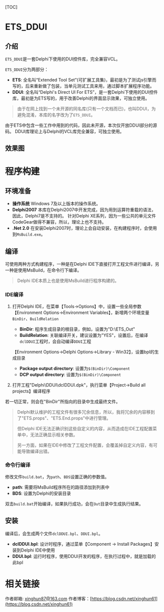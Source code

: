[TOC]

# ETS_DDUI

## 介绍

`ETS_DDUI`是一套Delphi下使用的DUI控件库，完全兼容VCL。

`ETS_DDUI`分为两部分：

* **ETS**: 全名叫“Extended Tool Set”(可扩展工具集)，最初是为了测试js引擎而写的，后来重新做了包装，当单元测试工具来用，通过脚本扩展程序功能。
* **DDUI**: 全名叫“Delphi's Direct UI For ETS”，是一套Delphi下使用的DUI控件库，最初是为ETS写的，用于改善Delphi的界面显示效果，可独立使用。

> 由于在网上找到一个未开源的同名库(只有一个文档而已)，也叫DDUI，为避免混淆，本库的名字改为了`ETS_DDUI`。

由于ETS中包含一些工作中用到的代码，因此未开源，本次仅开放DDUI部分的源码。
DDUI库理论上与Delphi的VCL库完全兼容，可独立使用。

## 效果图

# 程序构建

## 环境准备

* **操作系统**
  Windows 7及以上版本的操作系统。
* **Delphi2007**
  本库在Delphi2007中开发完成，因为用到运算符重载的语法，因此，Delphi7是不支持的。
  针对Delphi XE系列，因为一些公共的单元文件CodeGear做得不兼容，所以，理论上也不支持。
* **.Net 2.0**
  在安装Delphi2007时，理论上会自动安装，在构建程序时，会使用到`MsBuild.exe`。

## 编译

可使用两种方式构建程序，一种是在Delphi IDE下直接打开工程文件进行编译，另一种是使用MsBuild，在命令行下编译。

> Delphi IDE本质上也是使用MsBuild进行程序构建的。

### IDE编译

1. 打开Delphi IDE，在菜单【Tools->Options】中，设置一些全局参数
   【Environment Options->Environment Variables】，新增两个环境变量`BinDir`、`BuildRelation`
   * **BinDir**: 程序生成目录的根目录，例如，设置为"D:\ETS_Out"
   * **BuildRelation**: 关联编译开关，建议设置为"YES"，设置后，在编译`dclDDUI`工程时，会自动编译`DDUI`工程

   【Environment Options->Delphi Options->Library - Win32】，设置bpl的生成目录
   * **Package output directory**: 设置为`$(BinDir)\Component`
   * **DCP output directory**: 设置为`$(BinDir)\Component`
2. 打开工程"Delphi\DDUI\dclDDUI.dpk"，执行菜单【Project->Build all projects】编译程序

若一切正常，则会在"BinDir"所指向的目录中生成最终文件。

> Delphi默认维护的工程文件有很多冗余信息，所以，我将冗余的内容移到了"ETS.props"、"ETS.End.props"中进行管理。
>
> 但Delphi IDE无法正确识别这些自定义的内容，从而造成在IDE工程配置菜单中，无法正确显示相关参数。
>
> 另一方面，如果在IDE中修改了工程文件配置，会覆盖掉自定义内容，有可能导致编译出错。

### 命令行编译

修改文件`build.bat`，为`path`、`BDS`设置正确的参数值。

* **path**: 需要将MsBuild程序所在的路径添加到列表中
* **BDS**: 设置为Delphi的安装目录

双击`build.bat`开始编译，如果执行成功，会在`Out`目录中生成执行结果。

## 安装

编译后，会生成两个文件`dclDDUI.bpl`、`DDUI.bpl`。

* **dclDDUI.bpl**: 设计时程序，通过菜单【Component -> Install Packages】安装到Delphi IDE中使用
* **DDUI.bpl**: 运行时程序，使用DDUI开发的程序，在执行过程中，就是加载的此bpl

# 相关链接

作者邮箱: xinghun87@163.com
作者博客：[https://blog.csdn.net/xinghun61](https://blog.csdn.net/xinghun61)
